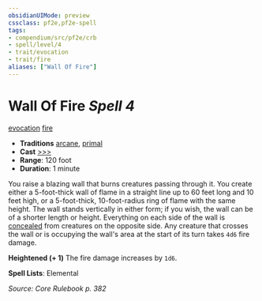 ```yaml
---
obsidianUIMode: preview
cssclass: pf2e,pf2e-spell
tags:
- compendium/src/pf2e/crb
- spell/level/4
- trait/evocation
- trait/fire
aliases: ["Wall Of Fire"]
---
```

# Wall Of Fire *Spell 4*   
[evocation](evocation.md "Evocation School Trait")  [fire](fire.md "Fire Energy & Element Trait")  

- **Traditions** [arcane](arcane.md "Arcane Tradition Trait"), [primal](primal.md "Primal Tradition Trait")
- **Cast** [>>>](chapter-9-playing-the-game.md#Actions "Three-Action") 
- **Range**: 120 foot
- **Duration**: 1 minute

You raise a blazing wall that burns creatures passing through it. You create either a 5-foot-thick wall of flame in a straight line up to 60 feet long and 10 feet high, or a 5-foot-thick, 10-foot-radius ring of flame with the same height. The wall stands vertically in either form; if you wish, the wall can be of a shorter length or height. Everything on each side of the wall is [concealed](conditions.md#Concealed) from creatures on the opposite side. Any creature that crosses the wall or is occupying the wall's area at the start of its turn takes `4d6` fire damage.

**Heightened (+ 1)** The fire damage increases by `1d6`.

**Spell Lists**: Elemental

*Source: Core Rulebook p. 382*